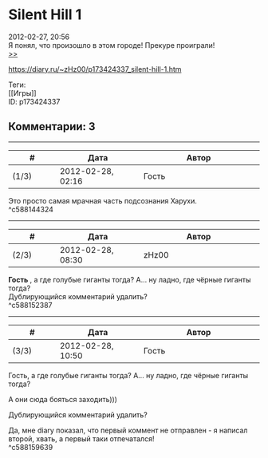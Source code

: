 Silent Hill 1
=============

  
2012-02-27, 20:56  
 Я понял, что произошло в этом городе! Прекуре проиграли!   
  [>>](Silen%20Hill%201,%20часть%202)    
  
<https://diary.ru/~zHz00/p173424337_silent-hill-1.htm>  
  
Теги:  
[[Игры]]  
ID: p173424337  


Комментарии: 3
--------------

  


---



|         #         |              Дата              |                     Автор                     |           ID           |
| --- | --- | --- | --- |
| (1/3) | 2012-02-28, 02:16 | Гость | c588144324 |

  
 Это просто самая мрачная часть подсознания Харухи.   
 ^c588144324

---



|         #         |              Дата              |                     Автор                     |           ID           |
| --- | --- | --- | --- |
| (2/3) | 2012-02-28, 08:30 | zHz00 | c588152387 |

  
  **Гость**  , а где голубые гиганты тогда? А... ну ладно, где чёрные гиганты тогда?   
 Дублирующийся комментарий удалить?   
 ^c588152387

---



|         #         |              Дата              |                     Автор                     |           ID           |
| --- | --- | --- | --- |
| (3/3) | 2012-02-28, 10:50 | Гость | c588159639 |

  
  Гость, а где голубые гиганты тогда? А... ну ладно, где чёрные гиганты тогда?    
   
 А они сюда бояться заходить)))   
   
  Дублирующийся комментарий удалить?    
   
 Да, мне diary показал, что первый коммент не отправлен - я написал второй, хвать, а первый таки отпечатался!   
 ^c588159639